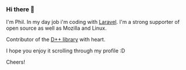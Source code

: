 ### Hi there 👋

I'm Phil. In my day job i'm coding with [Laravel](https://laravel.com/). I'm a strong supporter of open source as well as Mozilla and Linux.

Contributor of the [D++ library](https://github.com/brainboxdotcc/DPP) with heart.

I hope you enjoy it scrolling through my profile :D

Cheers!
